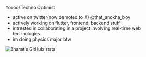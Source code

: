 Yoooo/Techno Optimist
- active on twitter(now demoted to X) @that_anokha_boy
- actively working on flutter, frontend, backend stuff
- intrested in collaborating in a project involving real-time web technologies.
- im doing physics major btw

![Bharat's GitHub stats](https://github-readme-stats.vercel.app/api?username=sonigeez&theme=shades-of-purple&show_icons=true&count_private=true)



<!--
**sonigeez/sonigeez** is a ✨ _special_ ✨ repository because its `README.md` (this file) appears on your GitHub profile.

Here are some ideas to get you started:

- 🔭 I’m currently working on ...
- 🌱 I’m currently learning ...
- 👯 I’m looking to collaborate on ...
- 🤔 I’m looking for help with ...
- 💬 Ask me about ...
- 📫 How to reach me: ...
- 😄 Pronouns: ...
- ⚡ Fun fact: ...
-->

